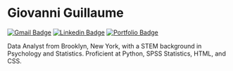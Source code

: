 # Giovanni Guillaume
[![Gmail Badge](https://img.shields.io/badge/-gguillau98@gmail.com-c14438?style=flat&logo=Gmail&logoColor=white&link=mailto:gguillau98@gmail.com)](mailto:gguillau98@gmail.com) 
[![Linkedin Badge](https://img.shields.io/badge/-gguillau-0072b1?style=flat&logo=Linkedin&logoColor=white&link=https://www.linkedin.com/in/gguillau/)](https://www.linkedin.com/in/gguillau/) [![Portfolio Badge](https://img.shields.io/badge/portfolio-web-blue?style=flat&link=https://github.com/giova22i/Data-Science-Portfolio/)](https://github.com/giova22i/Data-Science-Portfolio/) <p align='left'>Data Analyst from Brooklyn, New York, with a STEM background in Psychology and Statistics. Proficient at Python, SPSS Statistics, HTML, and CSS.</p>

<!--
**giova22i/giova22i** is a ✨ _special_ ✨ repository because its `README.md` (this file) appears on your GitHub profile.

Here are some ideas to get you started:

- 🔭 I’m currently working on ...
- 🌱 I’m currently learning ...
- 👯 I’m looking to collaborate on ...
- 🤔 I’m looking for help with ...
- 💬 Ask me about ...
- 📫 How to reach me: ...
- 😄 Pronouns: ...
- ⚡ Fun fact: ...
-->
